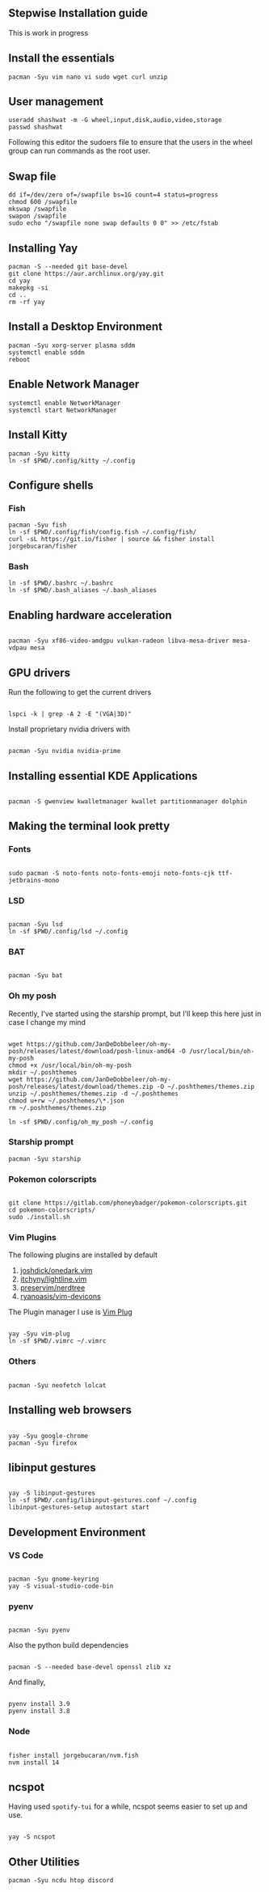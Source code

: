 ## Stepwise Installation guide

This is work in progress

## Install the essentials

```
pacman -Syu vim nano vi sudo wget curl unzip
```

## User management

```
useradd shashwat -m -G wheel,input,disk,audio,video,storage
passwd shashwat
```

Following this editor the sudoers file to ensure that the users in the wheel group can run commands as the root user.

## Swap file

```
dd if=/dev/zero of=/swapfile bs=1G count=4 status=progress
chmod 600 /swapfile
mkswap /swapfile
swapon /swapfile
sudo echo "/swapfile none swap defaults 0 0" >> /etc/fstab
```

## Installing Yay

```
pacman -S --needed git base-devel
git clone https://aur.archlinux.org/yay.git
cd yay
makepkg -si
cd ..
rm -rf yay
```

## Install a Desktop Environment

```
pacman -Syu xorg-server plasma sddm
systemctl enable sddm
reboot
```

## Enable Network Manager

```
systemctl enable NetworkManager
systemctl start NetworkManager
```

## Install Kitty

```
pacman -Syu kitty
ln -sf $PWD/.config/kitty ~/.config
```

## Configure shells

### Fish

```
pacman -Syu fish
ln -sf $PWD/.config/fish/config.fish ~/.config/fish/
curl -sL https://git.io/fisher | source && fisher install jorgebucaran/fisher
```

### Bash

```
ln -sf $PWD/.bashrc ~/.bashrc
ln -sf $PWD/.bash_aliases ~/.bash_aliases
```

## Enabling hardware acceleration

```

pacman -Syu xf86-video-amdgpu vulkan-radeon libva-mesa-driver mesa-vdpau mesa

```

## GPU drivers

Run the following to get the current drivers

```

lspci -k | grep -A 2 -E "(VGA|3D)"

```

Install proprietary nvidia drivers with

```

pacman -Syu nvidia nvidia-prime

```

## Installing essential KDE Applications

```

pacman -S gwenview kwalletmanager kwallet partitionmanager dolphin

```

## Making the terminal look pretty

### Fonts

```

sudo pacman -S noto-fonts noto-fonts-emoji noto-fonts-cjk ttf-jetbrains-mono

```

### LSD

```

pacman -Syu lsd
ln -sf $PWD/.config/lsd ~/.config

```

### BAT

```

pacman -Syu bat

```

### Oh my posh

Recently, I've started using the starship prompt, but I'll keep this here just in case I change my mind

```

wget https://github.com/JanDeDobbeleer/oh-my-posh/releases/latest/download/posh-linux-amd64 -O /usr/local/bin/oh-my-posh
chmod +x /usr/local/bin/oh-my-posh
mkdir ~/.poshthemes
wget https://github.com/JanDeDobbeleer/oh-my-posh/releases/latest/download/themes.zip -O ~/.poshthemes/themes.zip
unzip ~/.poshthemes/themes.zip -d ~/.poshthemes
chmod u+rw ~/.poshthemes/\*.json
rm ~/.poshthemes/themes.zip

ln -sf $PWD/.config/oh_my_posh ~/.config

```

### Starship prompt

```
pacman -Syu starship
```

### Pokemon colorscripts

```

git clone https://gitlab.com/phoneybadger/pokemon-colorscripts.git
cd pokemon-colorscripts/
sudo ./install.sh

```

### Vim Plugins

The following plugins are installed by default

1. [joshdick/onedark.vim](https://github.com/joshdick/onedark.vim)
2. [itchyny/lightline.vim](https://github.com/itchyny/lightline.vim)
3. [preservim/nerdtree](https://github.com/preservim/nerdtree)
4. [ryanoasis/vim-devicons](https://github.com/ryanoasis/vim-devicons)

The Plugin manager I use is [Vim Plug](https://github.com/junegunn/vim-plug)

```

yay -Syu vim-plug
ln -sf $PWD/.vimrc ~/.vimrc

```

### Others

```

pacman -Syu neofetch lolcat

```

## Installing web browsers

```

yay -Syu google-chrome
pacman -Syu firefox

```

## libinput gestures

```

yay -S libinput-gestures
ln -sf $PWD/.config/libinput-gestures.conf ~/.config
libinput-gestures-setup autostart start

```

## Development Environment

### VS Code

```

pacman -Syu gnome-keyring
yay -S visual-studio-code-bin

```

### pyenv

```

pacman -Syu pyenv

```

Also the python build dependencies

```

pacman -S --needed base-devel openssl zlib xz

```

And finally,

```

pyenv install 3.9
pyenv install 3.8

```

### Node

```

fisher install jorgebucaran/nvm.fish
nvm install 14

```

## ncspot

Having used `spotify-tui` for a while, ncspot seems easier to set up and use.

```

yay -S ncspot

```

## Other Utilities

```
pacman -Syu ncdu htop discord
```
